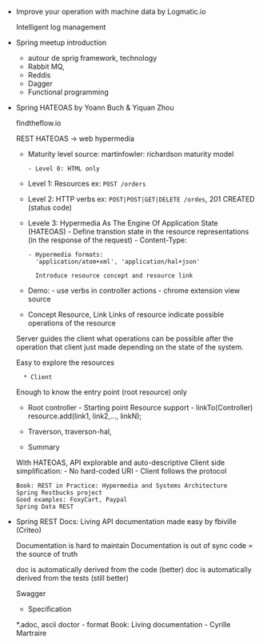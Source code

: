 * Improve your operation with machine data
  by Logmatic.io

  Intelligent log management

* Spring meetup introduction

  - autour de sprig framework, technology
  - Rabbit MQ,
  - Reddis
  - Dagger
  - Functional programming



* Spring HATEOAS
  by Yoann Buch & Yiquan Zhou

  findtheflow.io

  REST HATEOAS -> web hypermedia

  * Maturity level
   source: martinfowler: richardson maturity model

        - Level 0: HTML only

  - Level 1: Resources
    ex: `POST /orders`

  - Level 2: HTTP verbs
    ex: `POST|POST|GET|DELETE /ordes`, 201 CREATED (status code)

  - Levele 3: Hypermedia As The Engine Of Application State (HATEOAS)
        - Define transtion state in the resource representations (in the response of
          the request)
        - Content-Type:

        - Hypermedia formats:
          'application/atom+xml', 'application/hal+json'

          Introduce resource concept and resource link


  * Demo:
        - use verbs in controller actions
        - chrome extension view source

  * Concept
   Resource, Link
   Links of resource indicate possible operations of the resource

   Server guides the client what operations can be possible after the
   operation that client just made depending on the state of the system.

   Easy to explore the resources

        * Client

    Enough to know the entry point (root resource) only

  - Root controller - Starting point
    Resource support - linkTo(Controller)
    resource.add(link1, link2,..., linkN);

  - Traverson, traverson-hal, 

  * Summary

   With HATEOAS, API explorable and auto-descriptive
   Client side simplification: 
        - No hard-coded URI
        - Client follows the protocol

      Book: REST in Practice: Hypermedia and Systems Architecture
      Spring Restbucks project
      Good examples: FoxyCart, Paypal
      Spring Data REST


* Spring REST Docs: Living API documentation made easy
  by fbiville (Criteo)

  Documentation is hard to maintain
  Documentation is out of sync
  code = the source of truth

  doc is automatically derived from the code (better)
  doc is automatically derived from the tests (still better)
  
  Swagger
   - Specification


  *.adoc, ascii doctor - format
  Book: Living documentation - Cyrille Martraire

